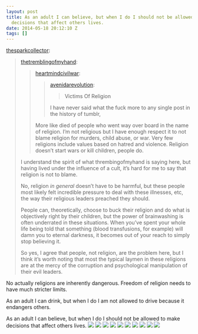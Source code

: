```yaml
---
layout: post
title: As an adult I can believe, but when I do I should not be allowed to make
  decisions that affect others lives.
date: 2014-05-18 20:12:10 Z
tags: []
---
```

[thesparkcollector](http://thesparkcollector.tumblr.com/post/86127751637/thetremblingofmyhand-heartmindcivilwar):

> [thetremblingofmyhand](http://thetremblingofmyhand.tumblr.com/post/86108912820/heartmindcivilwar-avenidarevolution-victims):
> 
> > [heartmindcivilwar](http://heartmindcivilwar.tumblr.com/post/85974593745/avenidarevolution-victims-of-religion-i-have):
> > 
> > > [avenidarevolution](http://avenidarevolution.tumblr.com/post/85844050318/victims-of-religion):
> > > 
> > > > Victims Of Religion
> > > 
> > > I have never said what the fuck more to any single post in the history of tumblr,
> > 
> > More like died of people who went way over board in the name of religion. I’m not religious but I have enough respect it to not blame religion for murders, child abuse, or war. Very few religions include values based on hatred and violence. Religion doesn’t start wars or kill children, people do.
> 
> I understand the spirit of what thrembingofmyhand is saying here, but having lived under the influence of a cult, it’s hard for me to say that religion is not to blame.
> 
> No, religion _in general_ doesn’t have to be harmful, but these people most likely felt incredible pressure to deal with these illnesses, etc, the way their religious leaders preached they should.
> 
> People can, theoretically, choose to buck their religion and do what is objectively right by their children, but the power of brainwashing is often underrated in these situations. When you’ve spent your whole life being told that something (blood transfusions, for example) will damn you to eternal darkness, it becomes out of your reach to simply stop believing it.
> 
> So yes, I agree that people, not religion, are the problem here, but I think it’s worth noting that most the typical laymen in these religions are at the mercy of the corruption and psychological manipulation of their evil leaders.

No actually religions are inherently dangerous. Freedom of religion needs to have much stricter limits.

As an adult I can drink, but when I do I am not allowed to drive because it endangers others.

As an adult I can believe, but when I do I should not be allowed to make decisions that affect others lives.
![](/media/2014/05/86139326374_0.jpg)
![](/media/2014/05/86139326374_1.jpg)
![](/media/2014/05/86139326374_2.jpg)
![](/media/2014/05/86139326374_3.jpg)
![](/media/2014/05/86139326374_4.jpg)
![](/media/2014/05/86139326374_5.jpg)
![](/media/2014/05/86139326374_6.jpg)
![](/media/2014/05/86139326374_7.jpg)
![](/media/2014/05/86139326374_8.jpg)
![](/media/2014/05/86139326374_9.jpg)
